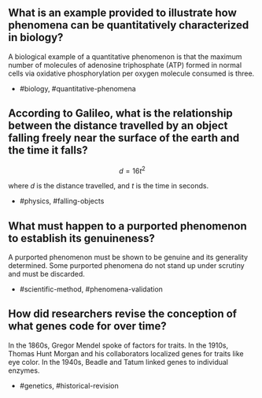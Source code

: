 ## What is an example provided to illustrate how phenomena can be quantitatively characterized in biology?

A biological example of a quantitative phenomenon is that the maximum number of molecules of adenosine triphosphate (ATP) formed in normal cells via oxidative phosphorylation per oxygen molecule consumed is three.

- #biology, #quantitative-phenomena


## According to Galileo, what is the relationship between the distance travelled by an object falling freely near the surface of the earth and the time it falls?

$$
d = 16t^2
$$

where $d$ is the distance travelled, and $t$ is the time in seconds.

- #physics, #falling-objects

## What must happen to a purported phenomenon to establish its genuineness?

A purported phenomenon must be shown to be genuine and its generality determined. Some purported phenomena do not stand up under scrutiny and must be discarded.

- #scientific-method, #phenomena-validation

## How did researchers revise the conception of what genes code for over time?

In the 1860s, Gregor Mendel spoke of factors for traits. In the 1910s, Thomas Hunt Morgan and his collaborators localized genes for traits like eye color. In the 1940s, Beadle and Tatum linked genes to individual enzymes.

- #genetics, #historical-revision